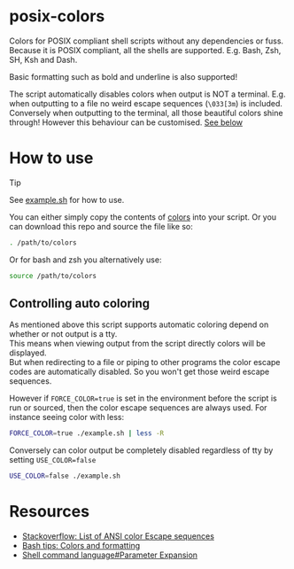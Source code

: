 # posix-colors
Colors for POSIX compliant shell scripts without any dependencies or fuss. 
Because it is POSIX compliant, all the shells are supported. E.g. Bash, Zsh, SH, Ksh and Dash.

Basic formatting such as bold and underline is also supported!


The script automatically disables colors when output is NOT a terminal. 
E.g. when outputting to a file no weird escape sequences (`\033[3m`) is included. 
Conversely when outputting to the terminal, all those beautiful colors shine through! 
However this behaviour can be customised. [See below](#controlling-auto-coloring)


# How to use
> [!TIP]
> See [example.sh](example.sh) for how to use. 

You can either simply copy the contents of [colors](colors#L9-L57) into your script.
Or you can download this repo and source the file like so:
```sh
. /path/to/colors
```

Or for bash and zsh you alternatively use:
```bash
source /path/to/colors
```


## Controlling auto coloring

As mentioned above this script supports automatic coloring depend on whether or not output is a tty.  
This means when viewing output from the script directly colors will be displayed.  
But when redirecting to a file or piping to other programs the color escape codes are automatically disabled.
So you won't get those weird escape sequences. 

However if `FORCE_COLOR=true` is set in the environment before the script is run or sourced, 
then the color escape sequences are always used.
For instance seeing color with less:
```sh
FORCE_COLOR=true ./example.sh | less -R
```

Conversely can color output be completely disabled regardless of tty by setting `USE_COLOR=false`

```sh
USE_COLOR=false ./example.sh
```


# Resources
- [Stackoverflow: List of ANSI color Escape sequences](https://web.archive.org/web/20231123195802/https://stackoverflow.com/questions/4842424/list-of-ansi-color-escape-sequences/33206814#33206814)
- [Bash tips: Colors and formatting](https://web.archive.org/web/20231123195802/https://stackoverflow.com/questions/4842424/list-of-ansi-color-escape-sequences/33206814#33206814)
- [Shell command language#Parameter Expansion](https://web.archive.org/web/20231123113114/https://pubs.opengroup.org/onlinepubs/009695399/utilities/xcu_chap02.html#tag_02_06_02)
